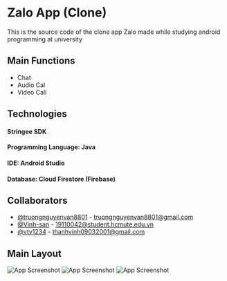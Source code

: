 # Zalo App (Clone)

This is the source code of the clone app Zalo made while studying android programming at university



## Main Functions
- Chat
- Audio Cal
- Video Call


## Technologies
#### Stringee SDK
#### Programming Language: Java
#### IDE: Android Studio
#### Database: Cloud Firestore (Firebase)

## Collaborators

- [@truongnguyenvan8801](https://github.com/truongnguyenvan8801) - truongnguyenvan8801@gmail.com
- [@Vinh-san](https://github.com/Vinh-san) - 19110042@student.hcmute.edu.vn
- [@vtv1234](https://github.com/vtv1234) - thanhvinh09032001@gmail.com

## Main Layout

![App Screenshot](https://user-images.githubusercontent.com/75517576/176043275-376479b5-6e93-40ef-b5f8-8da8cd8c30d7.png)
![App Screenshot](https://user-images.githubusercontent.com/75517576/176043293-32aa57e6-cf1d-467f-9944-6dd77e47ad1e.png)
![App Screenshot](https://user-images.githubusercontent.com/75517576/176043314-c2a1ea8e-0a22-4452-90e1-0d16043f34fc.png)
